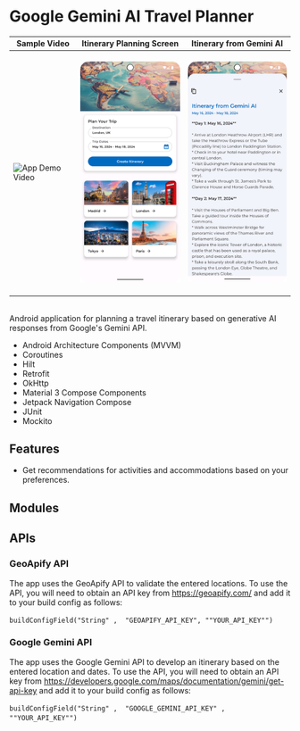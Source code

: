 # Google Gemini AI Travel Planner

| Sample Video                                                                               | Itinerary Planning Screen                                                                      | Itinerary from Gemini AI                                                                       |
|--------------------------------------------------------------------------------------------|------------------------------------------------------------------------------------------------|------------------------------------------------------------------------------------------------|
| &nbsp; <img src="./readme-assets/readme_vid.gif" alt="App Demo Video" width="240"/> &nbsp; | &nbsp; <img src="./readme-assets/readme_pic_2.png" alt="App Screenshot 2" width="240"/> &nbsp; | &nbsp; <img src="./readme-assets/readme_pic_3.png" alt="App Screenshot 3" width="240"/> &nbsp; |

<br>
Android application for planning a travel itinerary based on generative AI responses from Google's Gemini API.

* Android Architecture Components (MVVM)
* Coroutines
* Hilt
* Retrofit
* OkHttp
* Material 3 Compose Components
* Jetpack Navigation Compose
* JUnit
* Mockito

## Features

* Get recommendations for activities and accommodations based on your preferences.

## Modules

## APIs

### GeoApify API

The app uses the GeoApify API to validate the entered locations. To use the API, you will need to obtain an API key from https://geoapify.com/ and add it to your build config as follows:

`buildConfigField("String" ,  "GEOAPIFY_API_KEY", ""YOUR_API_KEY"")`

### Google Gemini API

The app uses the Google Gemini API to develop an itinerary based on the entered location and dates. To use the API, you will need to obtain an API key from https://developers.google.com/maps/documentation/gemini/get-api-key and add it to your build config as follows:

`buildConfigField("String" ,  "GOOGLE_GEMINI_API_KEY" ,  ""YOUR_API_KEY"")`